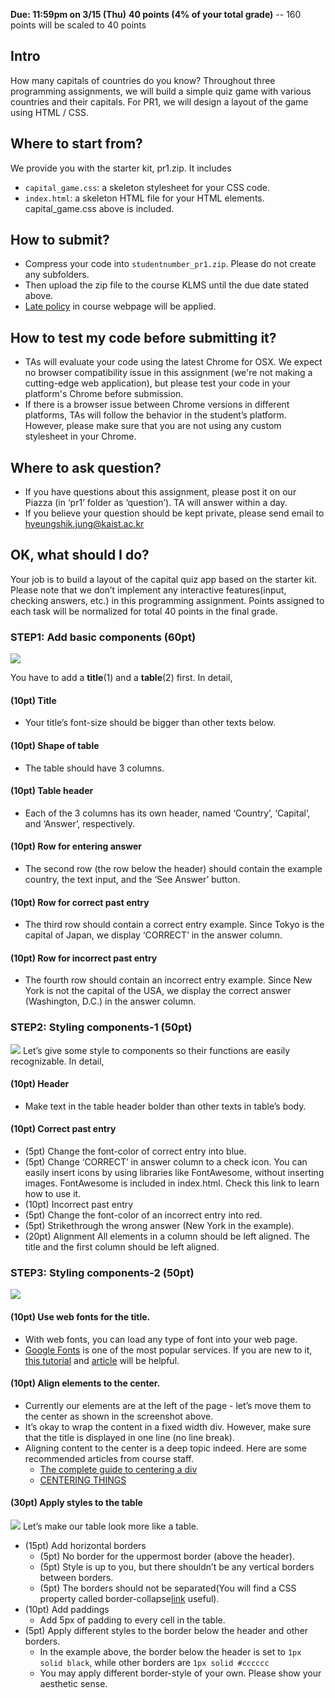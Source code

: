 **Due: 11:59pm on 3/15 (Thu)**
**40 points (4% of your total grade)**
 -- 160 points will be scaled to 40 points

## Intro
How many capitals of countries do you know? Throughout three programming assignments, we will build a simple quiz game with various countries and their capitals. For PR1, we will design a layout of the game using HTML / CSS.

## Where to start from?
We provide you with the starter kit, pr1.zip. It includes
- `capital_game.css`: a skeleton stylesheet for your CSS code.
- `index.html`: a skeleton HTML file for your HTML elements. capital_game.css above is included.

## How to submit?
- Compress your code into `studentnumber_pr1.zip`. Please do not create any subfolders.
- Then upload the zip file to the course KLMS until the due date stated above.
- [Late policy](logistics.html#grading) in course webpage will be applied.

## How to test my code before submitting it?
- TAs will evaluate your code using the latest Chrome for OSX. We expect no browser compatibility issue in this assignment (we're not making a cutting-edge web application), but please test your code in your platform's Chrome before submission.
- If there is a browser issue between Chrome versions in different platforms, TAs will follow the behavior in the student’s platform. However, please make sure that you are not using any custom stylesheet in your Chrome.

## Where to ask question?
- If you have questions about this assignment, please post it on our Piazza (in ‘pr1’ folder as ‘question’). TA will answer within a day.
- If you believe your question should be kept private, please send email to [hyeungshik.jung@kaist.ac.kr](mailto:hyeungshik.jung@kaist.ac.kr)

## OK, what should I do?
Your job is to build a layout of the capital quiz app based on the starter kit. Please note that we don’t implement any interactive features(input, checking answers, etc.) in this programming assignment. Points assigned to each task will be normalized for total 40 points in the final grade.


### STEP1: Add basic components (60pt)
![](assets/pr1/step1.png)

You have to add a **title**(1) and a **table**(2) first. In detail,
#### (10pt) Title
* Your title’s font-size should be bigger than other texts below. 

#### (10pt) Shape of table
* The table should have 3 columns. 

#### (10pt) Table header
* Each of the 3 columns has its own header, named ‘Country’, ‘Capital’, and ‘Answer’, respectively.

#### (10pt) Row for entering answer
* The second row (the row below the header) should contain the example country, the text input, and the ‘See Answer’ button.

#### (10pt) Row for correct past entry
* The third row should contain a correct entry example. Since Tokyo is the capital of Japan, we display ‘CORRECT’ in the answer column.

#### (10pt) Row for incorrect past entry
* The fourth row should contain an incorrect entry example. Since New York is not the capital of the USA, we display the correct answer (Washington, D.C.) in the answer column.


### STEP2: Styling components-1 (50pt)
![](assets/pr1/step2.png)
Let’s give some style to components so their functions are easily recognizable. In detail,

#### (10pt) Header
* Make text in the table header bolder than other texts in table’s body.

#### (10pt) Correct past entry
* (5pt) Change the font-color of correct entry into blue.
* (5pt) Change ‘CORRECT’ in answer column to a check icon. You can easily insert icons by using libraries like FontAwesome, without inserting images. FontAwesome is included in index.html. Check this link to learn how to use it.
* (10pt) Incorrect past entry
* (5pt) Change the font-color of an incorrect entry into red.
* (5pt) Strikethrough the wrong answer (New York in the example).
* (20pt) Alignment
All elements in a column should be left aligned.
The title and the first column should be left aligned.


### STEP3: Styling components-2 (50pt)
![](assets/pr1/step3.png)
#### (10pt) Use web fonts for the title.
* With web fonts, you can load any type of font into your web page.
* [Google Fonts](fonts.google.com/) is one of the most popular services. If you are new to it, [this tutorial](https://developers.google.com/fonts/docs/getting_started) and [article](https://developer.mozilla.org/en-US/docs/Learn/CSS/Styling_text/Web_fonts) will be helpful.

#### (10pt) Align elements to the center.
* Currently our elements are at the left of the page - let’s move them to the center as shown in the screenshot above.
* It’s okay to wrap the content in a fixed width div. However, make sure that the title is displayed in one line (no line break).
* Aligning content to the center is a deep topic indeed. Here are some recommended articles from course staff.
	* [The complete guide to centering a div](http://www.tipue.com/blog/center-a-div/)
	* [CENTERING THINGS](https://www.w3.org/Style/Examples/007/center.en.html)

#### (30pt) Apply styles to the table
![](assets/pr1/step4.png)
Let’s make our table look more like a table.
* (15pt) Add horizontal borders
	* (5pt) No border for the uppermost border (above the header).
	* (5pt) Style is up to you, but there shouldn’t be any vertical borders between borders.
	* (5pt) The borders should not be separated(You will find a CSS property called border-collapse[link](https://developer.mozilla.org/en-US/docs/Web/CSS/border-collapse) useful).
* (10pt) Add paddings
	* Add 5px of padding to every cell in the table.
* (5pt) Apply different styles to the border below the header and other borders.
	* In the example above, the border below the header is set to `1px solid black`, while other borders are `1px solid #cccccc`
	* You may apply different border-style of your own. Please show your aesthetic sense.
